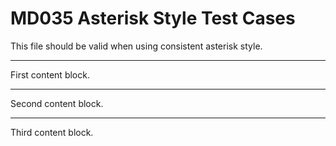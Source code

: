 # MD035 Asterisk Style Test Cases

This file should be valid when using consistent asterisk style.

***

First content block.

***

Second content block.

***

Third content block.